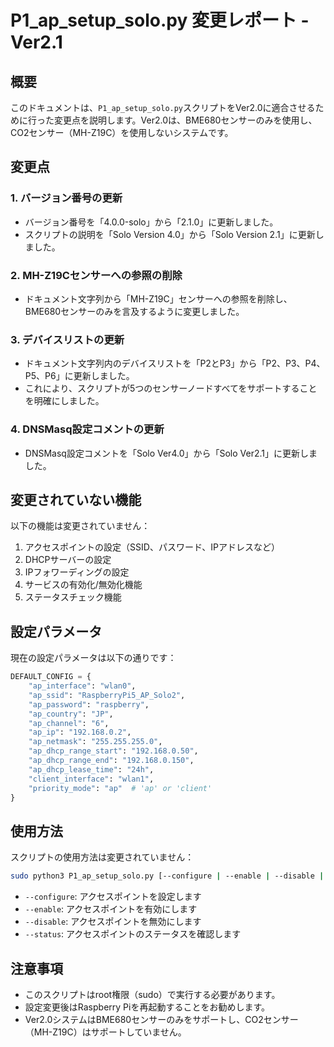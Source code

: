# P1_ap_setup_solo.py 変更レポート - Ver2.1

## 概要
このドキュメントは、`P1_ap_setup_solo.py`スクリプトをVer2.0に適合させるために行った変更点を説明します。Ver2.0は、BME680センサーのみを使用し、CO2センサー（MH-Z19C）を使用しないシステムです。

## 変更点

### 1. バージョン番号の更新
- バージョン番号を「4.0.0-solo」から「2.1.0」に更新しました。
- スクリプトの説明を「Solo Version 4.0」から「Solo Version 2.1」に更新しました。

### 2. MH-Z19Cセンサーへの参照の削除
- ドキュメント文字列から「MH-Z19C」センサーへの参照を削除し、BME680センサーのみを言及するように変更しました。

### 3. デバイスリストの更新
- ドキュメント文字列内のデバイスリストを「P2とP3」から「P2、P3、P4、P5、P6」に更新しました。
- これにより、スクリプトが5つのセンサーノードすべてをサポートすることを明確にしました。

### 4. DNSMasq設定コメントの更新
- DNSMasq設定コメントを「Solo Ver4.0」から「Solo Ver2.1」に更新しました。

## 変更されていない機能
以下の機能は変更されていません：

1. アクセスポイントの設定（SSID、パスワード、IPアドレスなど）
2. DHCPサーバーの設定
3. IPフォワーディングの設定
4. サービスの有効化/無効化機能
5. ステータスチェック機能

## 設定パラメータ
現在の設定パラメータは以下の通りです：

```python
DEFAULT_CONFIG = {
    "ap_interface": "wlan0",
    "ap_ssid": "RaspberryPi5_AP_Solo2",
    "ap_password": "raspberry",
    "ap_country": "JP",
    "ap_channel": "6",
    "ap_ip": "192.168.0.2",
    "ap_netmask": "255.255.255.0",
    "ap_dhcp_range_start": "192.168.0.50",
    "ap_dhcp_range_end": "192.168.0.150",
    "ap_dhcp_lease_time": "24h",
    "client_interface": "wlan1",
    "priority_mode": "ap"  # 'ap' or 'client'
}
```

## 使用方法
スクリプトの使用方法は変更されていません：

```bash
sudo python3 P1_ap_setup_solo.py [--configure | --enable | --disable | --status]
```

- `--configure`: アクセスポイントを設定します
- `--enable`: アクセスポイントを有効にします
- `--disable`: アクセスポイントを無効にします
- `--status`: アクセスポイントのステータスを確認します

## 注意事項
- このスクリプトはroot権限（sudo）で実行する必要があります。
- 設定変更後はRaspberry Piを再起動することをお勧めします。
- Ver2.0システムはBME680センサーのみをサポートし、CO2センサー（MH-Z19C）はサポートしていません。
